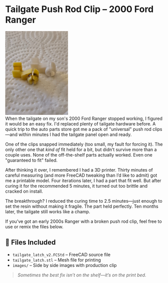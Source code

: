 # Tailgate Push Rod Clip – 2000 Ford Ranger
![Side by Side Comparison](images/clips_small.jpg)  
When the tailgate on my son's 2000 Ford Ranger stopped working, I figured it would be an easy fix. I'd replaced plenty of tailgate hardware before. A quick trip to the auto parts store got me a pack of "universal" push rod clips—and within minutes I had the tailgate panel open and ready.

One of the clips snapped immediately (too small, my fault for forcing it). The only other one that *kind of* fit held for a bit, but didn’t survive more than a couple uses. None of the off-the-shelf parts actually worked. Even one "guaranteed to fit" failed.

After thinking it over, I remembered I had a 3D printer. Thirty minutes of careful measuring (and more FreeCAD tweaking than I’d like to admit) got me a printable model. Four iterations later, I had a part that fit well. But after curing it for the recommended 5 minutes, it turned out too brittle and cracked on install.

The breakthrough? I reduced the curing time to 2.5 minutes—just enough to set the resin without making it fragile. The part held perfectly. Ten months later, the tailgate still works like a champ.

If you’ve got an early 2000s Ranger with a broken push rod clip, feel free to use or remix the files below.

## 📁 Files Included

- `tailgate_latch_v2.FCStd` – FreeCAD source file  
- `tailgate_latch.stl` – Mesh file for printing  
- `images/` – Side by side images with production clip  

> *Sometimes the best fix isn’t on the shelf—it’s on the print bed.*
